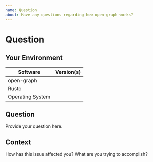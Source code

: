 ```yaml
---
name: Question
about: Have any questions regarding how open-graph works?
---
```


# Question
## Your Environment
| Software         | Version(s) |
| ---------------- | ---------- |
| open-graph      |
| Rustc            |
| Operating System |

## Question
Provide your question here.

## Context
How has this issue affected you? What are you trying to accomplish?
